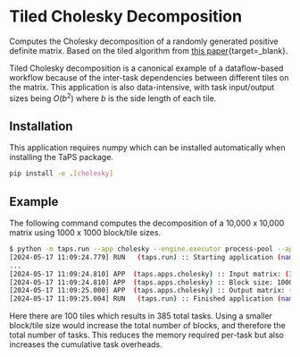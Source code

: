 # Tiled Cholesky Decomposition

Computes the Cholesky decomposition of a randomly generated positive definite matrix.
Based on the tiled algorithm from [this paper](https://www.labri.fr/perso/ejeannot/publications/paap12.pdf){target=_blank}.

Tiled Cholesky decomposition is a canonical example of a dataflow-based workflow because of the inter-task dependencies between different tiles on the matrix.
This application is also data-intensive, with task input/output sizes being $O(b^2)$ where $b$ is the side length of each tile.

## Installation

This application requires numpy which can be installed automatically when installing the TaPS package.
```bash
pip install -e .[cholesky]
```

## Example

The following command computes the decomposition of a 10,000 x 10,000 matrix using 1000 x 1000 block/tile sizes.
```bash
$ python -m taps.run --app cholesky --engine.executor process-pool --app.matrix-size 10000 --block-size 1000
[2024-05-17 11:09:24.779] RUN   (taps.run) :: Starting application (name=cholesky)
...
[2024-05-17 11:09:24.810] APP  (taps.apps.cholesky) :: Input matrix: (10000, 10000)
[2024-05-17 11:09:24.810] APP  (taps.apps.cholesky) :: Block size: 1000
[2024-05-17 11:09:25.000] APP  (taps.apps.cholesky) :: Output matrix: (10000, 10000)
[2024-05-17 11:09:25.004] RUN   (taps.run) :: Finished application (name=cholesky, runtime=33.20s, tasks=385)
```
Here there are 100 tiles which results in 385 total tasks.
Using a smaller block/tile size would increase the total number of blocks, and therefore the total number of tasks.
This reduces the memory required per-task but also increases the cumulative task overheads.
